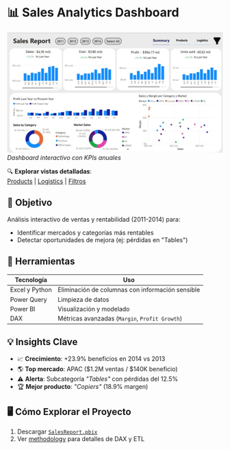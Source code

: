 # 📊 Sales Analytics Dashboard 
 
![Vista resumen del dashboard](outputs/Dashboard_Summary.JPG)  
*Dashboard interactivo con KPIs anuales*

🔍 **Explorar vistas detalladas**:  
[Products](outputs/Dashboard_Products.JPG) | [Logistics](outputs/Dashboard_Logistics.JPG) | [Filtros](outputs/Dashboard_filtering.JPG)

## 🎯 Objetivo
Análisis interactivo de ventas y rentabilidad (2011-2014) para:
- Identificar mercados y categorías más rentables
- Detectar oportunidades de mejora (ej: pérdidas en "Tables")

## 🔧 Herramientas
| Tecnología | Uso |
|------------|-----|
| Excel y Python | Eliminación de columnas con información sensible |
| Power Query | Limpieza de datos |
| Power BI | Visualización y modelado |
| DAX | Métricas avanzadas (`Margin`, `Profit Growth`) |

## 💡 Insights Clave
- 📈 **Crecimiento**: +23.9% beneficios en 2014 vs 2013
- 🌎 **Top mercado**: APAC ($1.2M ventas / $140K beneficio)
- ⚠️ **Alerta**: Subcategoría *"Tables"* con pérdidas del 12.5%
- 🏆 **Mejor producto**: *"Copiers"* (18.9% margen)

## 🖥️ Cómo Explorar el Proyecto
1. Descargar [`SalesReport.pbix`](powerbi/)
2. Ver [methodology](docs/) para detalles de DAX y ETL
